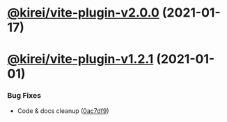 # [@kirei/vite-plugin-v2.0.0](https://github.com/ifaxity/kirei/compare/@kirei/vite-plugin-v1.2.1...@kirei/vite-plugin-v2.0.0) (2021-01-17)

# [@kirei/vite-plugin-v1.2.1](https://github.com/ifaxity/kirei/compare/@kirei/vite-plugin-v1.2.0...@kirei/vite-plugin-v1.2.1) (2021-01-01)


### Bug Fixes

* Code & docs cleanup ([0ac7df9](https://github.com/ifaxity/kirei/commit/0ac7df9a27c508ed227a6eea3e3e80bc21580d40))
